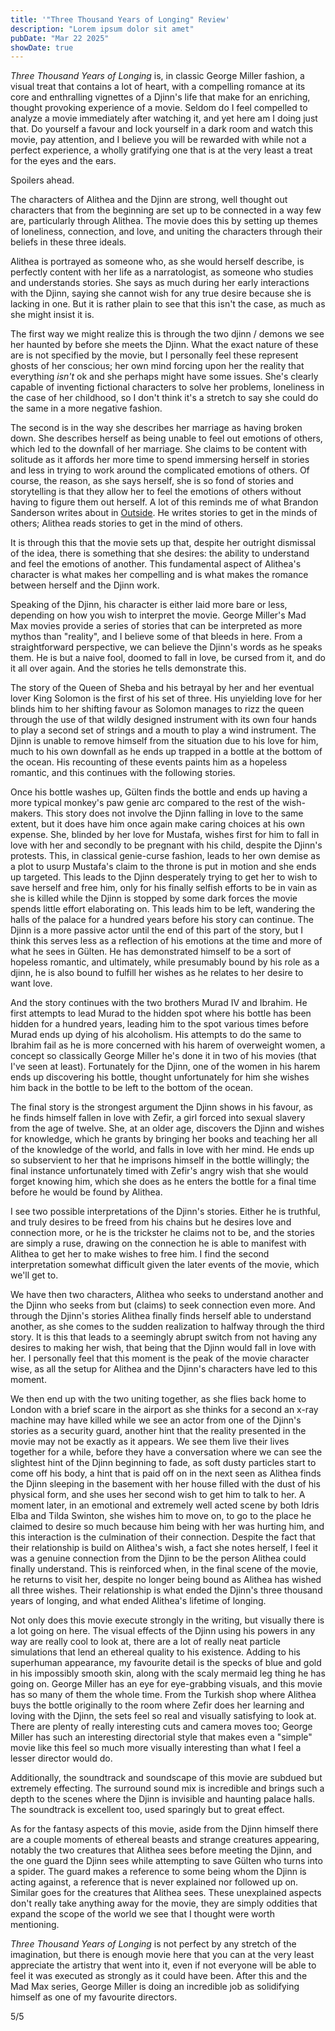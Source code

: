 ```yaml
---
title: '"Three Thousand Years of Longing" Review'
description: "Lorem ipsum dolor sit amet"
pubDate: "Mar 22 2025"
showDate: true
---
```


_Three Thousand Years of Longing_ is, in classic George Miller fashion, a visual treat that contains a lot of heart, with a compelling romance at its core and enthralling vignettes of a Djinn's life that make for an enriching, thought provoking experience of a movie. Seldom do I feel compelled to analyze a movie immediately after watching it, and yet here am I doing just that. Do yourself a favour and lock yourself in a dark room and watch this movie, pay attention, and I believe you will be rewarded with while not a perfect experience, a wholly gratifying one that is at the very least a treat for the eyes and the ears.

Spoilers ahead.

The characters of Alithea and the Djinn are strong, well thought out characters that from the beginning are set up to be connected in a way few are, particularly through Alithea. The movie does this by setting up themes of loneliness, connection, and love, and uniting the characters through their beliefs in these three ideals.

Alithea is portrayed as someone who, as she would herself describe, is perfectly content with her life as a narratologist, as someone who studies and understands stories. She says as much during her early interactions with the Djinn, saying she cannot wish for any true desire because she is lacking in one. But it is rather plain to see that this isn't the case, as much as she might insist it is.

The first way we might realize this is through the two djinn / demons we see her haunted by before she meets the Djinn. What the exact nature of these are is not specified by the movie, but I personally feel these represent ghosts of her conscious; her own mind forcing upon her the reality that everything _isn't_ ok and she perhaps might have some issues. She's clearly capable of inventing fictional characters to solve her problems, loneliness in the case of her childhood, so I don't think it's a stretch to say she could do the same in a more negative fashion.

The second is in the way she describes her marriage as having broken down. She describes herself as being unable to feel out emotions of others, which led to the downfall of her marriage. She claims to be content with solitude as it affords her more time to spend immersing herself in stories and less in trying to work around the complicated emotions of others. Of course, the reason, as she says herself, she is so fond of stories and storytelling is that they allow her to feel the emotions of others without having to figure them out herself. A lot of this reminds me of what Brandon Sanderson writes about in [Outside](https://www.brandonsanderson.com/blogs/blog/outside). He writes stories to get in the minds of others; Alithea reads stories to get in the mind of others.

It is through this that the movie sets up that, despite her outright dismissal of the idea, there is something that she desires: the ability to understand and feel the emotions of another. This fundamental aspect of Alithea's character is what makes her compelling and is what makes the romance between herself and the Djinn work.

Speaking of the Djinn, his character is either laid more bare or less, depending on how you wish to interpret the movie. George Miller's Mad Max movies provide a series of stories that can be interpreted as more mythos than "reality", and I believe some of that bleeds in here. From a straightforward perspective, we can believe the Djinn's words as he speaks them. He is but a naive fool, doomed to fall in love, be cursed from it, and do it all over again. And the stories he tells demonstrate this.

The story of the Queen of Sheba and his betrayal by her and her eventual lover King Solomon is the first of his set of three. His unyielding love for her blinds him to her shifting favour as Solomon manages to rizz the queen through the use of that wildly designed instrument with its own four hands to play a second set of strings and a mouth to play a wind instrument. The Djinn is unable to remove himself from the situation due to his love for him, much to his own downfall as he ends up trapped in a bottle at the bottom of the ocean. His recounting of these events paints him as a hopeless romantic, and this continues with the following stories.

Once his bottle washes up, Gülten finds the bottle and ends up having a more typical monkey's paw genie arc compared to the rest of the wish-makers. This story does not involve the Djinn falling in love to the same extent, but it does have him once again make caring choices at his own expense. She, blinded by her love for Mustafa, wishes first for him to fall in love with her and secondly to be pregnant with his child, despite the Djinn's protests. This, in classical genie-curse fashion, leads to her own demise as a plot to usurp Mustafa's claim to the throne is put in motion and she ends up targeted. This leads to the Djinn desperately trying to get her to wish to save herself and free him, only for his finally selfish efforts to be in vain as she is killed while the Djinn is stopped by some dark forces the movie spends little effort elaborating on. This leads him to be left, wandering the halls of the palace for a hundred years before his story can continue. The Djinn is a more passive actor until the end of this part of the story, but I think this serves less as a reflection of his emotions at the time and more of what he sees in Gülten. He has demonstrated himself to be a sort of hopeless romantic, and ultimately, while presumably bound by his role as a djinn, he is also bound to fulfill her wishes as he relates to her desire to want love.

And the story continues with the two brothers Murad IV and Ibrahim. He first attempts to lead Murad to the hidden spot where his bottle has been hidden for a hundred years, leading him to the spot various times before Murad ends up dying of his alcoholism. His attempts to do the same to Ibrahim fail as he is more concerned with his harem of overweight women, a concept so classically George Miller he's done it in two of his movies (that I've seen at least). Fortunately for the Djinn, one of the women in his harem ends up discovering his bottle, thought unfortunately for him she wishes him back in the bottle to be left to the bottom of the ocean.

The final story is the strongest argument the Djinn shows in his favour, as he finds himself fallen in love with Zefir, a girl forced into sexual slavery from the age of twelve. She, at an older age, discovers the Djinn and wishes for knowledge, which he grants by bringing her books and teaching her all of the knowledge of the world, and falls in love with her mind. He ends up so subservient to her that he imprisons himself in the bottle willingly; the final instance unfortunately timed with Zefir's angry wish that she would forget knowing him, which she does as he enters the bottle for a final time before he would be found by Alithea.

I see two possible interpretations of the Djinn's stories. Either he is truthful, and truly desires to be freed from his chains but he desires love and connection more, or he is the trickster he claims not to be, and the stories are simply a ruse, drawing on the connection he is able to manifest with Alithea to get her to make wishes to free him. I find the second interpretation somewhat difficult given the later events of the movie, which we'll get to.

We have then two characters, Alithea who seeks to understand another and the Djinn who seeks from but (claims) to seek connection even more. And through the Djinn's stories Alithea finally finds herself able to understand another, as she comes to the sudden realization to halfway through the third story. It is this that leads to a seemingly abrupt switch from not having any desires to making her wish, that being that the Djinn would fall in love with her. I personally feel that this moment is the peak of the movie character wise, as all the setup for Alithea and the Djinn's characters have led to this moment.

We then end up with the two uniting together, as she flies back home to London with a brief scare in the airport as she thinks for a second an x-ray machine may have killed while we see an actor from one of the Djinn's stories as a security guard, another hint that the reality presented in the movie may not be exactly as it appears. We see them live their lives together for a while, before they have a conversation where we can see the slightest hint of the Djinn beginning to fade, as soft dusty particles start to come off his body, a hint that is paid off on in the next seen as Alithea finds the Djinn sleeping in the basement with her house filled with the dust of his physical form, and she uses her second wish to get him to talk to her. A moment later, in an emotional and extremely well acted scene by both Idris Elba and Tilda Swinton, she wishes him to move on, to go to the place he claimed to desire so much because him being with her was hurting him, and this interaction is the culmination of their connection. Despite the fact that their relationship is build on Alithea's wish, a fact she notes herself, I feel it was a genuine connection from the Djinn to be the person Alithea could finally understand. This is reinforced when, in the final scene of the movie, he returns to visit her, despite no longer being bound as Alithea has wished all three wishes. Their relationship is what ended the Djinn's three thousand years of longing, and what ended Alithea's lifetime of longing.

Not only does this movie execute strongly in the writing, but visually there is a lot going on here. The visual effects of the Djinn using his powers in any way are really cool to look at, there are a lot of really neat particle simulations that lend an ethereal quality to his existence. Adding to his superhuman appearance, my favourite detail is the specks of blue and gold in his impossibly smooth skin, along with the scaly mermaid leg thing he has going on. George Miller has an eye for eye-grabbing visuals, and this movie has so many of them the whole time. From the Turkish shop where Alithea buys the bottle originally to the room where Zefir does her learning and loving with the Djinn, the sets feel so real and visually satisfying to look at. There are plenty of really interesting cuts and camera moves too; George Miller has such an interesting directorial style that makes even a "simple" movie like this feel so much more visually interesting than what I feel a lesser director would do.

Additionally, the soundtrack and soundscape of this movie are subdued but extremely effecting. The surround sound mix is incredible and brings such a depth to the scenes where the Djinn is invisible and haunting palace halls. The soundtrack is excellent too, used sparingly but to great effect.

As for the fantasy aspects of this movie, aside from the Djinn himself there are a couple moments of ethereal beasts and strange creatures appearing, notably the two creatures that Alithea sees before meeting the Djinn, and the one guard the Djinn sees while attempting to save Gülten who turns into a spider. The guard makes a reference to some being whom the Djinn is acting against, a reference that is never explained nor followed up on. Similar goes for the creatures that Alithea sees. These unexplained aspects don't really take anything away for the movie, they are simply oddities that expand the scope of the world we see that I thought were worth mentioning.

_Three Thousand Years of Longing_ is not perfect by any stretch of the imagination, but there is enough movie here that you can at the very least appreciate the artistry that went into it, even if not everyone will be able to feel it was executed as strongly as it could have been. After this and the Mad Max series, George Miller is doing an incredible job as solidifying himself as one of my favourite directors.

5/5
